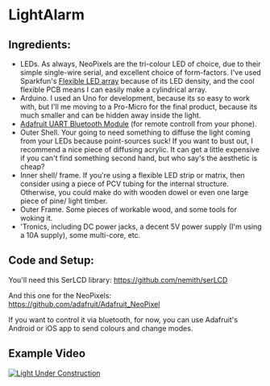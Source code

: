 # LightAlarm

## Ingredients:

* LEDs. As always, NeoPixels are the tri-colour LED of choice, due to their simple single-wire serial, and excellent choice of form-factors. I've used Sparkfun's [Flexible LED array](https://www.sparkfun.com/products/13304) because of its LED density, and the cool flexible PCB means I can easily make a cylindrical array.
* Arduino. I used an Uno for development, because its so easy to work with, but I'll me moving to a Pro-Micro for the final product, because its much smaller and can be hidden away inside the light.
* [Adafruit UART Bluetooth Module](http://www.adafruit.com/product/2479) (for remote controll from your phone).
* Outer Shell. Your going to need something to diffuse the light coming from your LEDs because point-sources suck! If you want to bust out, I recommend a nice piece of diffusing acrylic. It can get a little expensive if you can't find something second hand, but who say's the aesthetic is cheap?
* Inner shell/ frame. If you're using a flexible LED strip or matrix, then consider using a piece of PCV tubing for the internal structure. Otherwise, you could make do with wooden dowel or even one large piece of pine/ light timber.
* Outer Frame. Some pieces of workable wood, and some tools for woking it.
* 'Tronics, including DC power jacks, a decent 5V power supply (I'm using a 10A supply), some multi-core, etc.

## Code and Setup:

You'll need this SerLCD library:
https://github.com/nemith/serLCD

And this one for the NeoPixels:
https://github.com/adafruit/Adafruit_NeoPixel

If you want to control it via bluetooth, for now, you can use Adafruit's Android or iOS app to send colours and change modes.

## Example Video

[![Light Under Construction](http://img.youtube.com/vi/Mm09RHbRcS0/0.jpg)](https://youtu.be/Mm09RHbRcS0)
